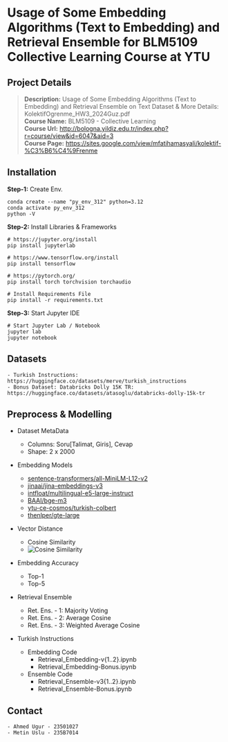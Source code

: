 # Usage of Some Embedding Algorithms (Text to Embedding) and Retrieval Ensemble for BLM5109 Collective Learning Course at YTU

## Project Details
> **Description:** Usage of Some Embedding Algorithms (Text to Embedding) and Retrieval Ensemble on Text Dataset & More Details: KolektifOgrenme_HW3_2024Guz.pdf  
> **Course Name:** BLM5109 - Collective Learning  
> **Course Url:** http://bologna.yildiz.edu.tr/index.php?r=course/view&id=6047&aid=3  
> **Course Page:** https://sites.google.com/view/mfatihamasyali/kolektif-%C3%B6%C4%9Frenme  

## Installation
**Step-1:** Create Env. 
```
conda create --name "py_env_312" python=3.12  
conda activate py_env_312  
python -V
```

**Step-2:** Install Libraries & Frameworks
```
# https://jupyter.org/install
pip install jupyterlab

# https://www.tensorflow.org/install
pip install tensorflow

# https://pytorch.org/
pip install torch torchvision torchaudio

# Install Requirements File
pip install -r requirements.txt
```

**Step-3:** Start Jupyter IDE
```
# Start Jupyter Lab / Notebook
jupyter lab
jupyter notebook
```

## Datasets
    - Turkish Instructions: https://huggingface.co/datasets/merve/turkish_instructions  
    - Bonus Dataset: Databricks Dolly 15K TR: https://huggingface.co/datasets/atasoglu/databricks-dolly-15k-tr

## Preprocess & Modelling
  - Dataset MetaData
    - Columns: Soru[Talimat, Giris], Cevap
    - Shape: 2 x 2000

  - Embedding Models
    - [sentence-transformers/all-MiniLM-L12-v2](https://huggingface.co/sentence-transformers/all-MiniLM-L12-v2)
    - [jinaai/jina-embeddings-v3](https://huggingface.co/jinaai/jina-embeddings-v3)
    - [intfloat/multilingual-e5-large-instruct](https://huggingface.co/intfloat/multilingual-e5-large-instruct)
    - [BAAI/bge-m3](https://huggingface.co/BAAI/bge-m3)
    - [ytu-ce-cosmos/turkish-colbert](https://huggingface.co/ytu-ce-cosmos/turkish-colbert)
    - [thenlper/gte-large](https://huggingface.co/thenlper/gte-large)

  - Vector Distance
    - Cosine Similarity
    - ![Cosine Similarity](https://storage.googleapis.com/lds-media/images/cosine-similarity-vectors.original.jpg "Cosine Similarity")
  - Embedding Accuracy
    - Top-1
    - Top-5

  - Retrieval Ensemble
    - Ret. Ens. - 1: Majority Voting
    - Ret. Ens. - 2: Average Cosine 
    - Ret. Ens. - 3: Weighted Average Cosine

  - Turkish Instructions
    - Embedding Code
      - Retrieval_Embedding-v{1..2}.ipynb
      - Retrieval_Embedding-Bonus.ipynb
    - Ensemble Code
      - Retrieval_Ensemble-v3{1..2}.ipynb
      - Retrieval_Ensemble-Bonus.ipynb

## Contact
    - Ahmed Ugur - 23501027  
    - Metin Uslu - 235B7014